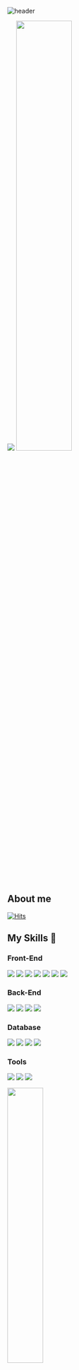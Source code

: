 <div>

![header](https://capsule-render.vercel.app/api?type=waving&color=gradient&text=%20JeeWoo%20%20&height=200&fontSize=100&width=100%)
</div>
<div align-items="center">
  <span>
    <img src="https://github-readme-stats.vercel.app/api?username=cjw020607&show_icons=true&theme=react">
  <img src="https://github-readme-stats.vercel.app/api/top-langs/?username=cjw020607&layout=compact&theme=solarized-light" width="50%"/> 
  </span>
</div>
<div>

## About me
[![Hits](https://hits.seeyoufarm.com/api/count/incr/badge.svg?url=https%3A%2F%2Fgithub.com%2Fcjw020607%2Fhit-counter&count_bg=%2387A3FF&title_bg=%23555555&icon=&icon_color=%23E7E7E7&title=hits&edge_flat=false)](https://hits.seeyoufarm.com)


## My Skills 🔨
<p style="text-align:left;">
    <div>
        <h3>Front-End</h3>
        <img src="https://img.shields.io/badge/React-61DAFB?style=for-the-badge&logo=react&logoColor=white">
        <img src="https://img.shields.io/badge/JavaScript-F7DF1C?style=for-the-badge&logo=javascript&logoColor=white">
        <img src="https://img.shields.io/badge/TypeScript-3178C6?style=for-the-badge&logo=typescript&logoColor=white">
        <img src="https://img.shields.io/badge/HTML5-E34F26?style=for-the-badge&logo=html5&logoColor=white">
        <img src="https://img.shields.io/badge/CSS3-1572B6?style=for-the-badge&logo=css3&logoColor=white">
        <img src="https://img.shields.io/badge/Dart-0175C2?style=for-the-badge&logo=dart&logoColor=white">
        <img src="https://img.shields.io/badge/Flutter-02569B?style=for-the-badge&logo=flutter&logoColor=white">
    </div>
    <div>
        <h3>Back-End</h3>
        <img src="https://img.shields.io/badge/Node.js-339933?style=for-the-badge&logo=nodedotjs&logoColor=white">
        <img src="https://img.shields.io/badge/Python-3776AB?style=for-the-badge&logo=python&logoColor=white">
        <img src="https://img.shields.io/badge/Amazon%20AWS-232F3E?style=for-the-badge&logo=amazonaws&logoColor=white">
        <img src="https://img.shields.io/badge/Prisma-2D3748?style=for-the-badge&logo=prisma&logoColor=white">
    </div>
    <div>
        <h3>Database</h3>
        <img src="https://img.shields.io/badge/Supabase-3ECF8E?style=for-the-badge&logo=supabase&logoColor=white">
        <img src="https://img.shields.io/badge/Firebase-FFCA28?style=for-the-badge&logo=firebase&logoColor=white">
        <img src="https://img.shields.io/badge/MySQL-4479A1?style=for-the-badge&logo=mysql&logoColor=white">
        <img src="https://img.shields.io/badge/Amazon%20RDS-232F3E?style=for-the-badge&logo=amazonaws&logoColor=white">
    </div>
    <div>
        <h3>Tools</h3>
        <img src="https://img.shields.io/badge/Git-181717?style=for-the-badge&logo=git&logoColor=white">
        <img src="https://img.shields.io/badge/GitHub-181717?style=for-the-badge&logo=github&logoColor=white">
        <img src="https://img.shields.io/badge/Swagger-85EA2D?style=for-the-badge&logo=swagger&logoColor=white">
    </div>
</p>
<img src="http://mazassumnida.wtf/api/generate_badge?boj=cjwblue347" width="40%">


![Footer](https://capsule-render.vercel.app/api?type=waving&color=auto&height=200&section=footer)
</div>
